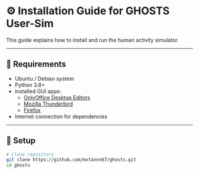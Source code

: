 # ⚙️ Installation Guide for GHOSTS User-Sim

This guide explains how to install and run the human activity simulator.

---

## 🧱 Requirements

- Ubuntu / Debian system
- Python 3.8+
- Installed GUI apps:
  - [OnlyOffice Desktop Editors](https://www.onlyoffice.com/)
  - [Mozilla Thunderbird](https://www.thunderbird.net/)
  - [Firefox](https://www.mozilla.org/firefox/)
- Internet connection for dependencies

---

## 🧩 Setup

```bash
# Clone repository
git clone https://github.com/mxtannn67/ghosts.git
cd ghosts
